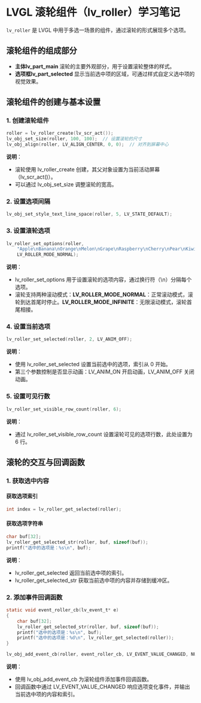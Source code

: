 # LVGL 滚轮组件（lv_roller）学习笔记

`lv_roller` 是 LVGL 中用于多选一场景的组件，通过滚轮的形式展现多个选项。

## 滚轮组件的组成部分

- **主体lv_part_main** 滚轮的主要外观部分，用于设置滚轮整体的样式。
- **选项框lv_part_selected** 显示当前选中项的区域，可通过样式自定义选中项的视觉效果。
## 滚轮组件的创建与基本设置

### 1. **创建滚轮组件**

```c
roller = lv_roller_create(lv_scr_act());
lv_obj_set_size(roller, 100, 100);  // 设置滚轮的尺寸
lv_obj_align(roller, LV_ALIGN_CENTER, 0, 0);  // 对齐到屏幕中心
```

**说明**：

- 滚轮使用 lv_roller_create 创建，其父对象设置为当前活动屏幕（lv_scr_act()）。
- 可以通过 lv_obj_set_size 调整滚轮的宽高。
### 2. **设置选项间隔**

```c
lv_obj_set_style_text_line_space(roller, 5, LV_STATE_DEFAULT);
```


### 3. **设置滚轮选项**

```c
lv_roller_set_options(roller, 
    "Apple\nBanana\nOrange\nMelon\nGrape\nRaspberry\nCherry\nPear\nKiwi", 
    LV_ROLLER_MODE_NORMAL);
```

**说明**：

- lv_roller_set_options 用于设置滚轮的选项内容，通过换行符（\n）分隔每个选项。
- 滚轮支持两种滚动模式：**LV_ROLLER_MODE_NORMAL**：正常滚动模式，滚轮到达首尾时停止。**LV_ROLLER_MODE_INFINITE**：无限滚动模式，滚轮首尾相接。
### 4. **设置当前选项**

```c
lv_roller_set_selected(roller, 2, LV_ANIM_OFF);
```

**说明**：

- 使用 lv_roller_set_selected 设置当前选中的选项，索引从 0 开始。
- 第三个参数控制是否显示动画：LV_ANIM_ON 开启动画，LV_ANIM_OFF 关闭动画。
### 5. **设置可见行数**

```c
lv_roller_set_visible_row_count(roller, 6);
```

**说明**：

- 通过 lv_roller_set_visible_row_count 设置滚轮可见的选项行数，此处设置为 6 行。
## 滚轮的交互与回调函数

### 1. **获取选中内容**

#### 获取选项索引

```c
int index = lv_roller_get_selected(roller);
```

#### 获取选项字符串

```c
char buf[32];
lv_roller_get_selected_str(roller, buf, sizeof(buf));
printf("选中的选项是：%s\n", buf);
```

**说明**：

- lv_roller_get_selected 返回当前选中项的索引。
- lv_roller_get_selected_str 获取当前选中项的内容并存储到缓冲区。
### 2. **添加事件回调函数**

```c
static void event_roller_cb(lv_event_t* e)
{
    char buf[32];
    lv_roller_get_selected_str(roller, buf, sizeof(buf));
    printf("选中的选项是：%s\n", buf);
    printf("选中的选项是：%d\n", lv_roller_get_selected(roller));
}

lv_obj_add_event_cb(roller, event_roller_cb, LV_EVENT_VALUE_CHANGED, NULL);
```

**说明**：

- 使用 lv_obj_add_event_cb 为滚轮组件添加事件回调函数。
- 回调函数中通过 LV_EVENT_VALUE_CHANGED 响应选项变化事件，并输出当前选中项的内容和索引。